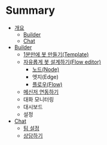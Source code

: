 # Summary

* [개요](README.md)
  * [Builder](bot-builder.md)
  * [Chat](chat.md)
* [Builder](chapter1.md)
  * [1분만에 봇 만들기\(Template\)](chapter1/d15c-d50c-b9bf-be4c-b354.md)
  * [자유롭게 봇 설계하기\(Flow editor\)](chapter1/c790-c720-b86d-ac8c-bd07-c124-acc4-d558-ae3028-flow-editor.md)
    * [노드\(Node\)](chapter1/c790-c720-b86d-ac8c-bd07-c124-acc4-d558-ae3028-flow-editor/b178-b4dc/b178-b4dc.md)
    * 엣지\(Edge\)
    * [플로우\(Flow\)](chapter1/c790-c720-b86d-ac8c-bd07-c124-acc4-d558-ae3028-flow-editor/b178-b4dc/d50c-b85c-c6b0.md)
  * [메신저 연동하기](ba54-c2e0-c800-c5f0-b3d9-d558-ae30.md)
  * 대화 모니터링
  * 대시보드
  * 설정
* [Chat](chat-c0c1-b2f4-c6d0-c6a9-cc44-d305-d074-b77c-c774-c5b8-d2b8.md)
  * [팀 설정](chat-c0c1-b2f4-c6d0-c6a9-cc44-d305-d074-b77c-c774-c5b8-d2b8/d300-b9cc-b4e4-ae30.md)
  * [상담하기](chat-c0c1-b2f4-c6d0-c6a9-cc44-d305-d074-b77c-c774-c5b8-d2b8/c0c1-b2f4-d558-ae30.md)

